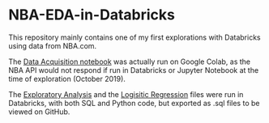 # NBA-EDA-in-Databricks
This repository mainly contains one of my first explorations with Databricks using data from NBA.com. 

The [Data Acquisition notebook](https://github.com/mos397/NBA_Simulation_Project/blob/main/Code/1.NBA_Data_Acquisition.ipynb) was actually run on Google Colab, as the NBA API would not respond if run in Databricks or Jupyter Notebook at the time of exploration (October 2019).

The [Exploratory Analysis](https://github.com/mos397/NBA_Simulation_Project/blob/main/Code/2.NBA_Exploratory_Analaysis.dbc) and the [Logisitic Regression](https://github.com/jentseng/NBA-EDA-in-Databricks/blob/master/3.NBA_Logistic_Regression.sql) files were run in Databricks, with both SQL and Python code, but exported as .sql files to be viewed on GitHub.
